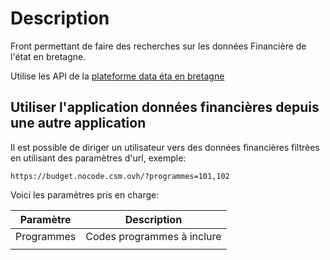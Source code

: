 # Description

Front permettant de faire des recherches sur les données Financière de l'état en bretagne.  

Utilise les API de la [plateforme data éta en bretagne](https://github.com/SIB-rennes/DataEtatBretagne-back/blob/main/README.md)

## Utiliser l'application données financières depuis une autre application

Il est possible de diriger un utilisateur vers des données financières filtrèes en utilisant des paramètres d'url, exemple:

`https://budget.nocode.csm.ovh/?programmes=101,102`

Voici les paramètres pris en charge:

| Paramètre  | Description                |
| ---------- | -------------------------- |
| Programmes | Codes programmes à inclure |
|            |                            |